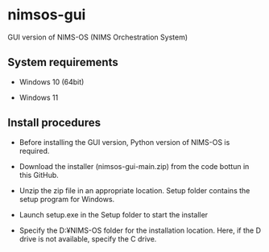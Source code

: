 # nimsos-gui
GUI version of NIMS-OS (NIMS Orchestration System)

## System requirements

* Windows 10 (64bit)

* Windows 11

## Install procedures

* Before installing the GUI version, Python version of NIMS-OS is required.

* Download the installer (nimsos-gui-main.zip) from the code bottun in this GitHub.

* Unzip the zip file in an appropriate location. Setup folder contains the setup program for Windows.

* Launch setup.exe in the Setup folder to start the installer

* Specify the D:¥NIMS-OS folder for the installation location. Here, if the D drive is not available, specify the C drive.
